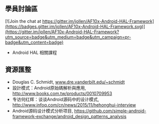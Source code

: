 ## 學員討論區

[![Join the chat at https://gitter.im/jollen/AF10x-Android-HAL-Framework](https://badges.gitter.im/jollen/AF10x-Android-HAL-Framework.svg)](https://gitter.im/jollen/AF10x-Android-HAL-Framework?utm_source=badge&utm_medium=badge&utm_campaign=pr-badge&utm_content=badge)

* Android HAL 相關課程

## 資源匯整

* Douglas C. Schmidt, www.dre.vanderbilt.edu/~schmidt
* 設計模式：Android原始碼解析與應用, http://www.books.com.tw/products/0010709953
* 专访何红辉：谈谈Android源码中的设计模式, http://www.infoq.com/cn/news/2015/11/hehonghui-interview
* Android源码设计模式分析项目, https://github.com/simple-android-framework-exchange/android_design_patterns_analysis
